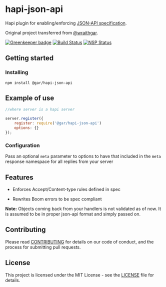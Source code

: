 # hapi-json-api

Hapi plugin for enabling/enforcing [JSON-API specification](http://jsonapi.org).

Original project transferred from [@wraithgar](https://github.com/wraithgar).

[![Greenkeeper badge](https://badges.greenkeeper.io/kjellmorten/hapi-json-api.svg)](https://greenkeeper.io/)
[![Build Status](https://travis-ci.org/kjellmorten/hapi-json-api.svg?branch=master)](https://travis-ci.org/kjellmorten/hapi-json-api)
[![NSP Status](https://nodesecurity.io/orgs/laboreum/projects/933c42d1-7af0-4d0b-82b5-08c4915afe6b/badge)](https://nodesecurity.io/orgs/laboreum/projects/933c42d1-7af0-4d0b-82b5-08c4915afe6b)

## Getting started

### Installing

```shell
npm install @gar/hapi-json-api
```

## Example of use

```javascript
//where server is a hapi server

server.register({
    register: require('@gar/hapi-json-api')
    options: {}
});
```

### Configuration

Pass an optional `meta` parameter to options to have that included in
the `meta` response namespace for all replies from your server

## Features

- Enforces Accept/Content-type rules defined in spec

- Rewrites Boom errors to be spec compliant

**Note:** Objects coming back from your handlers is not validated as of now.
It is assumed to be in proper json-api format and simply passed on.

## Contributing

Please read [CONTRIBUTING](https://github.com/kjellmorten/hapi-json-api/blob/master/CONTRIBUTING.md) for details on our code of conduct, and the process for submitting pull requests.

## License

This project is licensed under the MIT License - see the [LICENSE](https://github.com/kjellmorten/hapi-json-api/blob/master/LICENSE.md) file for details.
